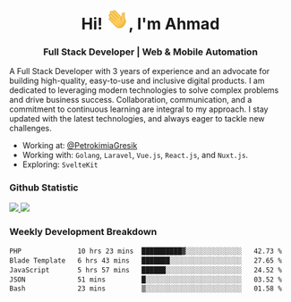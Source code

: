 <h1 align="center">Hi! <img src="https://raw.githubusercontent.com/ABSphreak/ABSphreak/master/gifs/Hi.gif" width="40px" />, I'm Ahmad</h1>


<h3 align="center">Full Stack Developer | Web & Mobile Automation </h3>

A Full Stack Developer with 3 years of experience and an advocate for building high-quality, easy-to-use and inclusive digital products. I am dedicated to leveraging modern technologies to solve complex problems and drive business success. Collaboration, communication, and a commitment to continuous learning are integral to my approach. I stay updated with the latest technologies, and always eager to tackle new challenges.

- Working at: [@PetrokimiaGresik](https://petrokimia-gresik.com)
- Working with: `Golang`, `Laravel`, `Vue.js`, `React.js`, and `Nuxt.js`.
- Exploring: `SvelteKit`

  
### Github Statistic
<p align="left">
<a href="https://github.com/ahmadlaiq97">
  <img height="180em" src="https://github-readme-stats-eight-theta.vercel.app/api?username=ahmadlaiq&show_icons=true&theme=algolia&include_all_commits=true&count_private=true"/>
  <img height="180em" src="https://github-readme-stats-eight-theta.vercel.app/api/top-langs/?username=ahmadlaiq&layout=compact&langs_count=8&theme=algolia"/>
</a>
</p>


### Weekly Development Breakdown
<!--START_SECTION:waka-->

```txt
PHP              10 hrs 23 mins  ██████████▓░░░░░░░░░░░░░░   42.73 %
Blade Template   6 hrs 43 mins   ███████░░░░░░░░░░░░░░░░░░   27.65 %
JavaScript       5 hrs 57 mins   ██████░░░░░░░░░░░░░░░░░░░   24.52 %
JSON             51 mins         █░░░░░░░░░░░░░░░░░░░░░░░░   03.52 %
Bash             23 mins         ▒░░░░░░░░░░░░░░░░░░░░░░░░   01.58 %
```

<!--END_SECTION:waka-->

